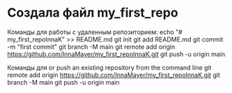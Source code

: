 # Создала файл my_first_repo

Команды для работы с удаленным репозиторием:
echo "# my_first_repoInnaK" >> README.md
git init
git add README.md
git commit -m "first commit"
git branch -M main
git remote add origin https://github.com/InnaMayer/my_first_repoInnaK.git
git push -u origin main

Команды для or push an existing repository from the command line
git remote add origin https://github.com/InnaMayer/my_first_repoInnaK.git
git branch -M main
git push -u origin main
